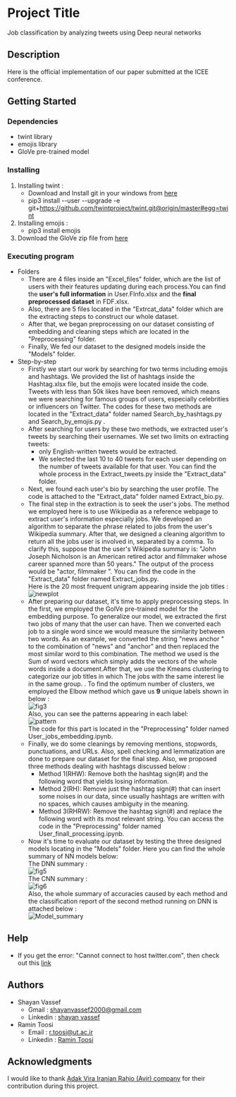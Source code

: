 # Project Title
Job classification by analyzing tweets using Deep neural networks

## Description
Here is the official implementation of our paper submitted at the ICEE conference.
## Getting Started

### Dependencies

* twint library
* emojis library
* GloVe pre-trained model

### Installing

 1. Installing twint :
    - Download and Install git in your windows from [here](https://git-scm.com/download/win)
    - pip3 install --user --upgrade -e git+https://github.com/twintproject/twint.git@origin/master#egg=twint
 2. Installing emojis :
    - pip3 install emojis
 3. Download the GloVe zip file from [here](https://nlp.stanford.edu/projects/glove/)

### Executing program
* Folders
  - There are 4 files inside an "Excel_files" folder, which are the list of users with their features updating during each process.You can find the **user's full information** in User.FInfo.xlsx and the **final preprocessed dataset** in FDF.xlsx. 
  - Also, there are 5 files located in the "Extrcat_data" folder which are the extracting steps to construct our whole dataset.
  - After that, we began preprocessing on our dataset consisting of embedding and cleaning steps which are located in the "Preprocessing" folder.
  - Finally, We fed our dataset to the designed models inside the "Models" folder.
* Step-by-step
  - Firstly we start our work by searching for two terms including emojis and hashtags. We provided the list of hashtags inside the Hashtag.xlsx file, but the emojis were        located inside the code. Tweets with less than 50k likes have been removed, which means we were searching for famous groups of users, especially celebrities or influencers on Twitter. The codes for these two methods are located in the "Extract_data" folder named Search_by_hashtags.py and Search_by_emojis.py .
  - After searching for users by these two methods, we extracted user's tweets by searching their usernames. We set two limits on extracting tweets:
    - only English-written tweets would be extracted.
    - We selected the last 10 to 40 tweets for each user depending on the number of tweets available for that user.
     You can find the whole process in the Extract_tweets.py inside the "Extract_data" folder.
  - Next, we found each user's bio by searching the user profile. The code is attached to the  "Extract_data" folder named Extract_bio.py.
  - The final step in the extraction is to seek the user's jobs. The method we employed here is to use Wikipedia as a reference webpage to extract user's information especially jobs. We developed an algorithm to separate the phrase related to jobs from the user's Wikipedia summary. After that, we designed a cleaning algorithm to return all the jobs user is involved in, separated by a comma. To clarify this, suppose that the user's Wikipedia summary is: "John Joseph Nicholson is an American retired actor and filmmaker whose career spanned more than 50 years." The output of the process would be "actor, filmmaker ". You can find the code in the "Extract_data" folder named Extract_jobs.py.\
Here is the 20 most frequent unigram appearing inside the job titles :![newplot](https://user-images.githubusercontent.com/88703731/134731330-c846dd28-f2ff-406c-91bb-38afc964e38f.png)
  - After preparing our dataset, it's time to apply preprocessing steps.
In the first, we employed the GolVe pre-trained model for the embedding purpose. To generalize our model, we extracted the first two jobs of many that the user can have. Then we converted each job to a single word since we would measure the similarity between two words.  As an example, we converted the string "news anchor "  to the combination of "news" and "anchor" and then replaced the most similar word to this combination. The method we used is the Sum of word vectors which simply adds the vectors of the whole words inside a document.After that, we use the Kmeans clustering to categorize our job titles in which The jobs with the same interest lie in the same group.
. To find the optimum number of clusters, we employed the Elbow method which gave us **9** unique labels shown in below :\
![fig3](https://user-images.githubusercontent.com/88703731/134761715-27a06f5b-d296-475d-b90a-4f5fa69bf63f.png)\
Also, you can see the patterns appearing in each label:\
![pattern](https://user-images.githubusercontent.com/88703731/134761822-3bd233cd-fb86-44b5-a3b8-c018547b12b9.png)\
The code for this part is located in the "Preprocessing" folder named User_jobs_embedding.ipynb. 
  - Finally, we do some cleanings by removing mentions, stopwords, punctuations, and URLs. Also, spell checking and lemmatization are done to prepare our dataset for the final step. Also, we proposed three methods dealing with hashtags discussed below :
    - Method 1(RHW): Remove both the hashtag sign(#) and the following word that yields losing information. 
    - Method 2(RH): Remove just the hashtag sign(#) that can insert some noises in our data, since usually hashtags are written with no spaces, which causes ambiguity in the  meaning. 
    - Method 3(RHRW): Remove the hashtag sign(#) and replace the following word with its most relevant string.
You can access the code in the "Preprocessing" folder named User_finall_processing.ipynb. 
  - Now it's time to evaluate our dataset by testing the three designed models locating in the "Models" folder.
Here you can find the whole summary of NN models below:\
The DNN summary :\
![fig5](https://user-images.githubusercontent.com/88703731/134738888-1cd95d3b-8647-40b9-bc93-47daac9f6f87.png)\
The CNN summary :\
![fig6](https://user-images.githubusercontent.com/88703731/134738898-80527a47-3597-4669-845a-9f717ab63f3e.png)\
Also, the whole summary of accuracies caused by each method and the classification report of the second method running on DNN is attached below :\
![Model_summary](https://user-images.githubusercontent.com/88703731/134739319-aa54ea88-d6c6-4cb1-bda7-d3e279816d0c.png)

## Help
* If you get the error: "Cannot connect to host twitter.com", then check out this [link](https://github.com/twintproject/twint/issues/442)
## Authors

* Shayan Vassef 
  - Gmail : shayanvassef2000@gmail.com
  - Linkedin : [shayan vassef](https://www.linkedin.com/in/shayan-vassef-319023203)
* Ramin Toosi
  - Email : r.toosi@ut.ac.ir
  - Linkedin : [Ramin Toosi](https://www.linkedin.com/in/ramin-toosi-54308296/)

## Acknowledgments
I would like to thank [Adak Vira Iranian Rahjo (Avir) company](https://www.avir.co.com/IR/index.html) for their contribution during this project.


